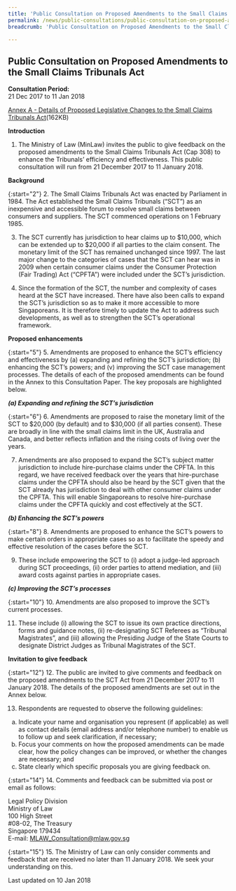 ```yaml
---
title: 'Public Consultation on Proposed Amendments to the Small Claims Tribunals Act'
permalink: /news/public-consultations/public-consultation-on-proposed-amendments-to-the-small-claims-t/
breadcrumb: 'Public Consultation on Proposed Amendments to the Small Claims Tribunals Act'

---
```



Public Consultation on Proposed Amendments to the Small Claims Tribunals Act
---

**Consultation Period:**  
21 Dec 2017 to 11 Jan 2018

[Annex A - Details of Proposed Legislative Changes to the Small Claims Tribunals Act](/files/Details_of_Proposed_Legislative_Changes_to_the_Small_Claims_Tribunals_Act.pdf/)(162KB)

<b>Introduction</b>

 1. The Ministry of Law (MinLaw) invites the public to give feedback on the proposed amendments to the Small Claims Tribunals Act (Cap 308) to enhance the Tribunals’ efficiency and effectiveness.  This public consultation will run from 21 December 2017 to 11 January 2018.

<b>Background</b>

{:start="2"}
 2. The Small Claims Tribunals Act was enacted by Parliament in 1984.  The Act established the Small Claims Tribunals (“SCT”) as an inexpensive and accessible forum to resolve small claims between consumers and suppliers.  The SCT commenced operations on 1 February 1985.

 3. The SCT currently has jurisdiction to hear claims up to $10,000, which can be extended up to $20,000 if all parties to the claim consent.  The monetary limit of the SCT has remained unchanged since 1997.  The last major change to the categories of cases that the SCT can hear was in 2009 when certain consumer claims under the Consumer Protection (Fair Trading) Act (“CPFTA”) were included under the SCT’s jurisdiction.

 4. Since the formation of the SCT, the number and complexity of cases heard at the SCT have increased. There have also been calls to expand the SCT’s jurisdiction so as to make it more accessible to more Singaporeans.  It is therefore timely to update the Act to address such developments, as well as to strengthen the SCT’s operational framework.

<b>Proposed enhancements</b>

{:start="5"}
 5. Amendments are proposed to enhance the SCT’s efficiency and effectiveness by (a) expanding and refining the SCT’s jurisdiction; (b) enhancing the SCT’s powers; and (v) improving the SCT case management processes. The details of each of the proposed amendments can be found in the Annex to this Consultation Paper.  The key proposals are highlighted below.

<b><i>(a) Expanding and refining the SCT’s jurisdiction</i></b>

{:start="6"}
 6. Amendments are proposed to raise the monetary limit of the SCT to $20,000 (by default) and to $30,000 (if all parties consent).  These are broadly in line with the small claims limit in the UK, Australia and Canada, and better reflects inflation and the rising costs of living over the years.

 7. Amendments are also proposed to expand the SCT’s subject matter jurisdiction to include hire-purchase claims under the CPFTA.  In this regard, we have received feedback over the years that hire-purchase claims under the CPFTA should also be heard by the SCT given that the SCT already has jurisdiction to deal with other consumer claims under the CPFTA.  This will enable Singaporeans to resolve hire-purchase claims under the CPFTA quickly and cost effectively at the SCT.

<b><i>(b) Enhancing the SCT’s powers</i></b>

{:start="8"}
8. Amendments are proposed to enhance the SCT’s powers to make certain orders in appropriate cases so as to facilitate the speedy and effective resolution of the cases before the SCT.

9. These include empowering the SCT to (i) adopt a judge-led approach during SCT proceedings, (ii) order parties to attend mediation, and (iii) award costs against parties in appropriate cases.  

<b><i>(c) Improving the SCT’s processes</i></b>

{:start="10"}
10. Amendments are also proposed to improve the SCT’s current processes.

11. These include (i) allowing the SCT to issue its own practice directions, forms and guidance notes, (ii) re-designating SCT Referees as “Tribunal Magistrates”, and (iii) allowing the Presiding Judge of the State Courts to designate District Judges as Tribunal Magistrates of the SCT.

<b>Invitation to give feedback</b>

{:start="12"}
12. The public are invited to give comments and feedback on the proposed amendments to the SCT Act from 21 December 2017 to 11 January 2018.  The details of the proposed amendments are set out in the Annex below.

13. Respondents are requested to observe the following guidelines:

<ol style="list-style-type: lower-alpha">
<li>Indicate your name and organisation you represent (if applicable) as well as contact details (email address and/or telephone number) to enable us to follow up and seek clarification, if necessary;</li>
<li>Focus your comments on how the proposed amendments can be made clear, how the policy changes can be improved, or whether the changes are necessary; and</li>
<li>State clearly which specific proposals you are giving feedback on.</li>
</ol>
  
{:start="14"}
14. Comments and feedback can be submitted via post or email as follows:

<p class="address-centered">
Legal Policy Division<br>
Ministry of Law<br>
100 High Street<br>
#08-02, The Treasury<br>
Singapore 179434<br>
E-mail: <a href="mailto:MLAW_Consultation@mlaw.gov.sg">MLAW_Consultation@mlaw.gov.sg</a>
</p>

{:start="15"}
15. The Ministry of Law can only consider comments and feedback that are received no later than 11 January 2018.  We seek your understanding on this.

<p class="right-side-updated">Last updated on 10 Jan 2018</p>

